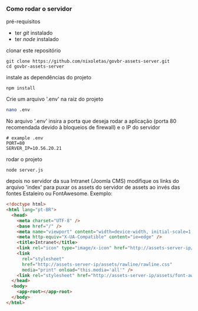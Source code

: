 ### Como rodar o servidor

pré-requisitos
- ter *git* instalado
- ter *node* instalado

clonar este repositório
``` git
git clone https://github.com/nixoletas/govbr-assets-server.git
cd govbr-assets-server
```

instale as dependências do projeto
``` node
npm install
```

Crie um arquivo '.env' na raiz do projeto
``` bash
nano .env
```
No arquivo '.env' insira a porta que deseja rodar a aplicação (porta 80 recomendada devido à bloqueios de firewall) e o IP do servidor
``` .env
# example .env
PORT=80
SERVER_IP=10.56.20.21
```

rodar o projeto
```
node server.js
```

depois no servidor da sua Intranet (Joomla CMS) modifique os links do arquivo 'index' para puxar os assets do servidor de assets ao invés das fontes Estaleiro ou FontAwesome. Exemplo:
``` html
<!doctype html>
<html lang="pt-BR">
  <head>
    <meta charset="UTF-8" />
    <base href="/" />
    <meta name="viewport" content="width=device-width, initial-scale=1.0" />
    <meta http-equiv="X-UA-Compatible" content="ie=edge" />
    <title>Intranet</title>
    <link rel="icon" type="image/x-icon" href="http://assets-server-ip/assets/pics/logo9bcom2.png" />
    <link
      rel="stylesheet"
      href="http://assets-server-ip/assets/rawline/rawline.css"
      media="print" onload="this.media='all'" />
    <link rel="stylesheet" href="http://assets-server-ip/assets/font-awesome/css/all.min.css" media="print" onload="this.media='all'"/>
  </head>
  <body>
    <app-root></app-root>
  </body>
</html>
```
